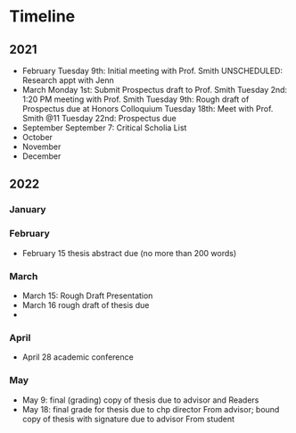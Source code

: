 # Timeline

## 2021

- February
Tuesday 9th: Initial meeting with Prof. Smith
UNSCHEDULED: Research appt with Jenn
- March
Monday 1st: Submit Prospectus draft to Prof. Smith
Tuesday 2nd: 1:20 PM meeting with Prof. Smith
Tuesday 9th: Rough draft of Prospectus due at Honors Colloquium
Tuesday 18th: Meet with Prof. Smith @11
Tuesday 22nd: Prospectus due
- September
September 7: Critical Scholia List
- October
- November
- December

## 2022

### January
### February
- February 15 thesis abstract due (no more than 200
words)
### March
- March 15: Rough Draft Presentation
- March 16  rough draft of thesis due 
- 
### April
- April 28  academic conference
### May
- May 9: final (grading) copy of thesis due to advisor and
Readers 
- May 18: final grade for thesis due to chp director
From advisor; bound copy of thesis with signature due to advisor
From student 
